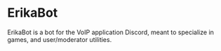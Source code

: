 # ErikaBot

ErikaBot is a bot for the VoIP application Discord, meant to specialize in games, and user/moderator utilities.
